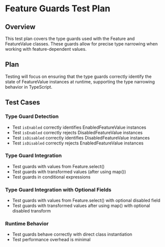 # Feature Guards Test Plan

## Overview
This test plan covers the type guards used with the Feature and FeatureValue classes. These guards allow for precise type narrowing when working with feature-dependent values.

## Plan
Testing will focus on ensuring that the type guards correctly identify the state of FeatureValue instances at runtime, supporting the type narrowing behavior in TypeScript.

## Test Cases

### Type Guard Detection
- Test `isEnabled` correctly identifies EnabledFeatureValue instances
- Test `isEnabled` correctly rejects DisabledFeatureValue instances
- Test `isDisabled` correctly identifies DisabledFeatureValue instances
- Test `isDisabled` correctly rejects EnabledFeatureValue instances

### Type Guard Integration
- Test guards with values from Feature.select()
- Test guards with transformed values (after using map())
- Test guards in conditional expressions

### Type Guard Integration with Optional Fields
- Test guards with values from Feature.select() with optional disabled field
- Test guards with transformed values after using map() with optional disabled transform

### Runtime Behavior
- Test guards behave correctly with direct class instantiation
- Test performance overhead is minimal 